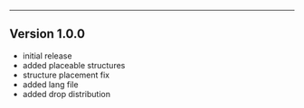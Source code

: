 ------------------------------------------------------
Version 1.0.0
------------------------------------------------------
- initial release
- added placeable structures
- structure placement fix
- added lang file
- added drop distribution

